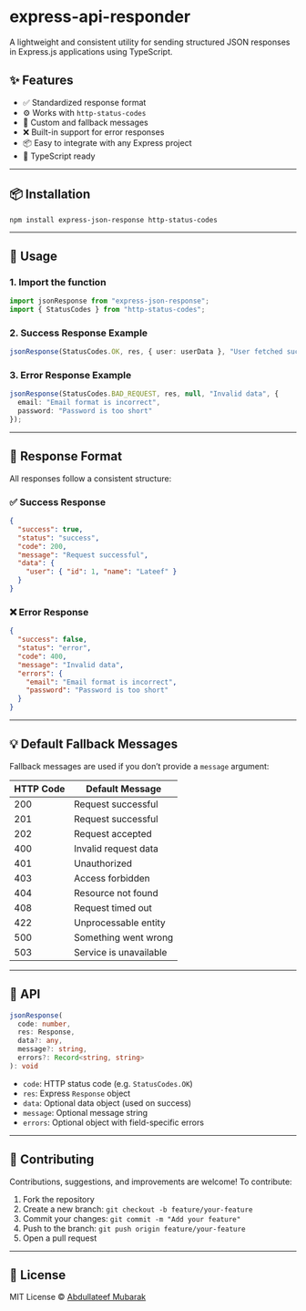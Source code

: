 
# express-api-responder

A lightweight and consistent utility for sending structured JSON responses in Express.js applications using TypeScript.

## ✨ Features

- ✅ Standardized response format
- ⚙️ Works with `http-status-codes`
- 💬 Custom and fallback messages
- ❌ Built-in support for error responses
- 📦 Easy to integrate with any Express project
- 🧪 TypeScript ready

---

## 📦 Installation

```
npm install express-json-response http-status-codes
````

---

## 🚀 Usage

### 1. Import the function

```ts
import jsonResponse from "express-json-response";
import { StatusCodes } from "http-status-codes";
```

### 2. Success Response Example

```ts
jsonResponse(StatusCodes.OK, res, { user: userData }, "User fetched successfully");
```

### 3. Error Response Example

```ts
jsonResponse(StatusCodes.BAD_REQUEST, res, null, "Invalid data", {
  email: "Email format is incorrect",
  password: "Password is too short"
});
```

---

## 📘 Response Format

All responses follow a consistent structure:

### ✅ Success Response

```json
{
  "success": true,
  "status": "success",
  "code": 200,
  "message": "Request successful",
  "data": {
    "user": { "id": 1, "name": "Lateef" }
  }
}
```

### ❌ Error Response

```json
{
  "success": false,
  "status": "error",
  "code": 400,
  "message": "Invalid data",
  "errors": {
    "email": "Email format is incorrect",
    "password": "Password is too short"
  }
}
```

---

## 💡 Default Fallback Messages

Fallback messages are used if you don’t provide a `message` argument:

| HTTP Code | Default Message        |
| --------- | ---------------------- |
| 200       | Request successful     |
| 201       | Request successful     |
| 202       | Request accepted       |
| 400       | Invalid request data   |
| 401       | Unauthorized           |
| 403       | Access forbidden       |
| 404       | Resource not found     |
| 408       | Request timed out      |
| 422       | Unprocessable entity   |
| 500       | Something went wrong   |
| 503       | Service is unavailable |

---

## 🧩 API

```ts
jsonResponse(
  code: number,
  res: Response,
  data?: any,
  message?: string,
  errors?: Record<string, string>
): void
```

* `code`: HTTP status code (e.g. `StatusCodes.OK`)
* `res`: Express `Response` object
* `data`: Optional data object (used on success)
* `message`: Optional message string
* `errors`: Optional object with field-specific errors

---

## 🤝 Contributing

Contributions, suggestions, and improvements are welcome! To contribute:

1. Fork the repository
2. Create a new branch: `git checkout -b feature/your-feature`
3. Commit your changes: `git commit -m "Add your feature"`
4. Push to the branch: `git push origin feature/your-feature`
5. Open a pull request

---

## 📄 License

MIT License © [Abdullateef Mubarak](https://github.com/TechLateef/express-json-responder.git)

```